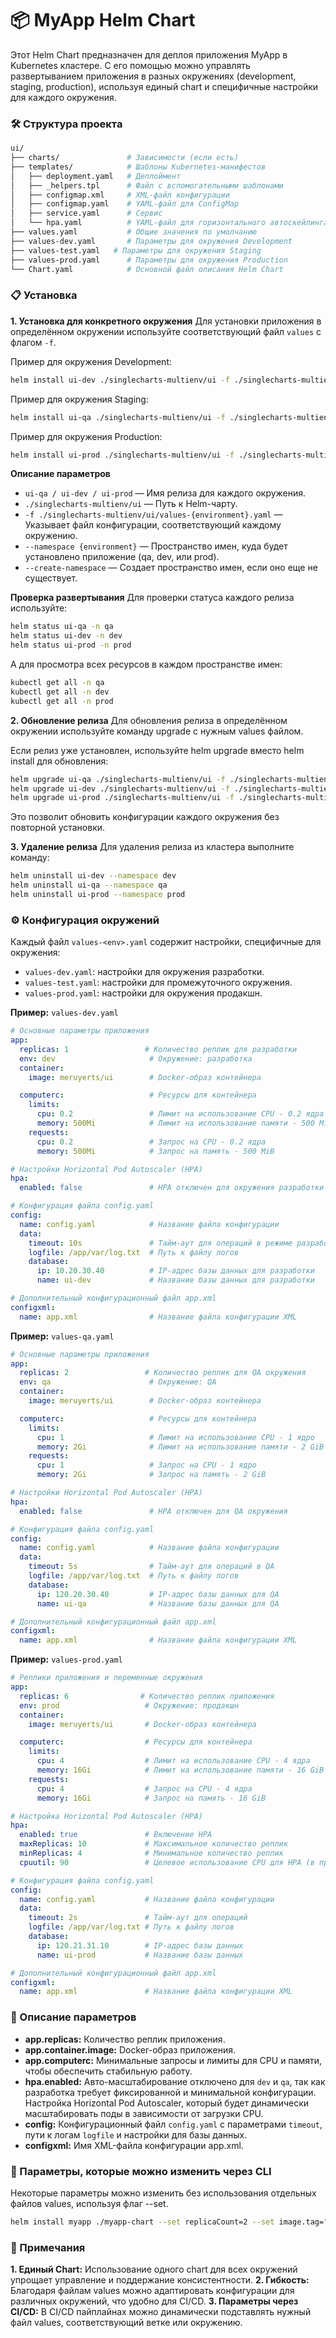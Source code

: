 # 📦 MyApp Helm Chart
Этот Helm Chart предназначен для деплоя приложения MyApp в Kubernetes кластере. С его помощью можно управлять развертыванием приложения в разных окружениях (development, staging, production), используя единый chart и специфичные настройки для каждого окружения.

### 🛠 Структура проекта
```bash
ui/
├── charts/               # Зависимости (если есть)
├── templates/            # Шаблоны Kubernetes-манифестов
│   ├── deployment.yaml   # Деплоймент
│   ├── _helpers.tpl      # Файл с вспомогательными шаблонами
│   ├── configmap.xml     # XML-файл конфигурации
│   ├── configmap.yaml    # YAML-файл для ConfigMap
│   ├── service.yaml      # Сервис
│   └── hpa.yaml          # YAML-файл для горизонтального автоскейлинга
├── values.yaml           # Общие значения по умолчанию
├── values-dev.yaml       # Параметры для окружения Development
├── values-test.yaml   # Параметры для окружения Staging
├── values-prod.yaml      # Параметры для окружения Production
└── Chart.yaml            # Основной файл описания Helm Chart
```

### 📋 Установка

**1. Установка для конкретного окружения**
Для установки приложения в определённом окружении используйте соответствующий файл `values` с флагом `-f`.

Пример для окружения Development:
```bash
helm install ui-dev ./singlecharts-multienv/ui -f ./singlecharts-multienv/ui/values-dev.yaml --namespace dev --create-namespace
```
Пример для окружения Staging:
```bash
helm install ui-qa ./singlecharts-multienv/ui -f ./singlecharts-multienv/ui/values-qa.yaml --namespace qa --create-namespace
```
Пример для окружения Production:
```bash
helm install ui-prod ./singlecharts-multienv/ui -f ./singlecharts-multienv/ui/values-prod.yaml --namespace prod --create-namespace
```
**Описание параметров**
- `ui-qa / ui-dev / ui-prod` — Имя релиза для каждого окружения.
- `./singlecharts-multienv/ui` — Путь к Helm-чарту.
- `-f ./singlecharts-multienv/ui/values-{environment}.yaml` — Указывает файл конфигурации, соответствующий каждому окружению.
- `--namespace {environment}` — Пространство имен, куда будет установлено приложение (qa, dev, или prod).
- `--create-namespace` — Создает пространство имен, если оно еще не существует.

**Проверка развертывания**
Для проверки статуса каждого релиза используйте:
```bash
helm status ui-qa -n qa
helm status ui-dev -n dev
helm status ui-prod -n prod
```
А для просмотра всех ресурсов в каждом пространстве имен:
```bash
kubectl get all -n qa
kubectl get all -n dev
kubectl get all -n prod
```

**2. Обновление релиза**
Для обновления релиза в определённом окружении используйте команду upgrade с нужным values файлом.

Если релиз уже установлен, используйте helm upgrade вместо helm install для обновления:
```bash
helm upgrade ui-qa ./singlecharts-multienv/ui -f ./singlecharts-multienv/ui/values-qa.yaml --namespace qa
helm upgrade ui-dev ./singlecharts-multienv/ui -f ./singlecharts-multienv/ui/values-dev.yaml --namespace dev
helm upgrade ui-prod ./singlecharts-multienv/ui -f ./singlecharts-multienv/ui/values-prod.yaml --namespace prod
```
Это позволит обновить конфигурации каждого окружения без повторной установки.


**3. Удаление релиза**
Для удаления релиза из кластера выполните команду:
```bash
helm uninstall ui-dev --namespace dev
helm uninstall ui-qa --namespace qa
helm uninstall ui-prod --namespace prod
```
### ⚙️ Конфигурация окружений
Каждый файл `values-<env>.yaml` содержит настройки, специфичные для окружения:
- `values-dev.yaml`: настройки для окружения разработки.
- `values-test.yaml`: настройки для промежуточного окружения.
- `values-prod.yaml`: настройки для окружения продакшн.

**Пример:** `values-dev.yaml`
```yaml
# Основные параметры приложения
app:
  replicas: 1                 # Количество реплик для разработки
  env: dev                     # Окружение: разработка
  container:
    image: meruyerts/ui        # Docker-образ контейнера

  computerc:                   # Ресурсы для контейнера
    limits:
      cpu: 0.2                 # Лимит на использование CPU - 0.2 ядра
      memory: 500Mi            # Лимит на использование памяти - 500 MiB
    requests:
      cpu: 0.2                 # Запрос на CPU - 0.2 ядра
      memory: 500Mi            # Запрос на память - 500 MiB

# Настройки Horizontal Pod Autoscaler (HPA)
hpa:
  enabled: false               # HPA отключен для окружения разработки

# Конфигурация файла config.yaml
config:
  name: config.yaml            # Название файла конфигурации
  data:
    timeout: 10s               # Тайм-аут для операций в режиме разработки
    logfile: /app/var/log.txt  # Путь к файлу логов
    database:
      ip: 10.20.30.40          # IP-адрес базы данных для разработки
      name: ui-dev             # Название базы данных для разработки

# Дополнительный конфигурационный файл app.xml
configxml:
  name: app.xml                # Название файла конфигурации XML


```
**Пример:** `values-qa.yaml`
```yaml
# Основные параметры приложения
app:
  replicas: 2                 # Количество реплик для QA окружения
  env: qa                      # Окружение: QA
  container:
    image: meruyerts/ui        # Docker-образ контейнера

  computerc:                   # Ресурсы для контейнера
    limits:
      cpu: 1                   # Лимит на использование CPU - 1 ядро
      memory: 2Gi              # Лимит на использование памяти - 2 GiB
    requests:
      cpu: 1                   # Запрос на CPU - 1 ядро
      memory: 2Gi              # Запрос на память - 2 GiB

# Настройки Horizontal Pod Autoscaler (HPA)
hpa:
  enabled: false               # HPA отключен для QA окружения

# Конфигурация файла config.yaml
config:
  name: config.yaml            # Название файла конфигурации
  data:
    timeout: 5s                # Тайм-аут для операций в QA
    logfile: /app/var/log.txt  # Путь к файлу логов
    database:
      ip: 120.20.30.40         # IP-адрес базы данных для QA
      name: ui-qa              # Название базы данных для QA

# Дополнительный конфигурационный файл app.xml
configxml:
  name: app.xml                # Название файла конфигурации XML

```
**Пример:** `values-prod.yaml`
```yaml
# Реплики приложения и переменные окружения
app:
  replicas: 6                # Количество реплик приложения
  env: prod                   # Окружение: продакшн
  container:
    image: meruyerts/ui       # Docker-образ контейнера

  computerc:                  # Ресурсы для контейнера
    limits:
      cpu: 4                  # Лимит на использование CPU - 4 ядра
      memory: 16Gi            # Лимит на использование памяти - 16 GiB
    requests:
      cpu: 4                  # Запрос на CPU - 4 ядра
      memory: 16Gi            # Запрос на память - 16 GiB

# Настройка Horizontal Pod Autoscaler (HPA)
hpa:
  enabled: true               # Включение HPA
  maxReplicas: 10             # Максимальное количество реплик
  minReplicas: 4              # Минимальное количество реплик
  cpuutil: 90                 # Целевое использование CPU для HPA (в процентах)

# Конфигурация файла config.yaml
config:
  name: config.yaml           # Название файла конфигурации
  data:
    timeout: 2s               # Тайм-аут для операций
    logfile: /app/var/log.txt # Путь к файлу логов
    database:
      ip: 120.21.31.10        # IP-адрес базы данных
      name: ui-prod           # Название базы данных

# Дополнительный конфигурационный файл app.xml
configxml:
  name: app.xml               # Название файла конфигурации XML


```

### 📄 Описание параметров
- **app.replicas:** Количество реплик приложения.
- **app.container.image:** Docker-образ приложения.
- **app.computerc:** Минимальные запросы и лимиты для CPU и памяти, чтобы обеспечить стабильную работу.
- **hpa.enabled:** Авто-масштабирование отключено для `dev` и `qa`,  так как разработка требует фиксированной и минимальной конфигурации. Настройка Horizontal Pod Autoscaler, который будет динамически масштабировать поды в зависимости от загрузки CPU.
- **config:** Конфигурационный файл `config.yaml` с параметрами `timeout`, пути к логам `logfile` и настройки для базы данных.
- **configxml:** Имя XML-файла конфигурации app.xml.

### 🔄 Параметры, которые можно изменить через CLI
Некоторые параметры можно изменить без использования отдельных файлов values, используя флаг --set.
```bash
helm install myapp ./myapp-chart --set replicaCount=2 --set image.tag="staging"
```

### 🧩 Примечания
**1. Единый Chart:** Использование одного chart для всех окружений упрощает управление и поддержание консистентности.
**2. Гибкость:** Благодаря файлам values можно адаптировать конфигурации для различных окружений, что удобно для CI/CD.
**3. Параметры через CI/CD:** В CI/CD пайплайнах можно динамически подставлять нужный файл values, соответствующий ветке или окружению.